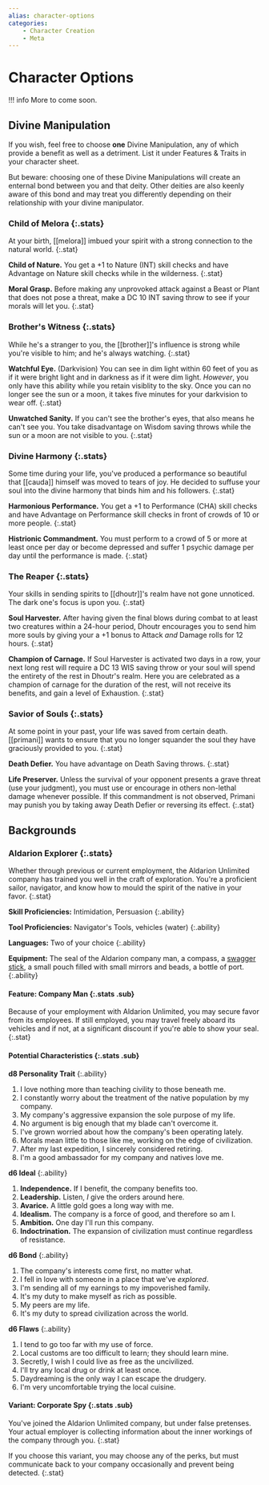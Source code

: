 ```yaml
---
alias: character-options
categories:
    - Character Creation
    - Meta
---
```

# Character Options

!!! info
    More to come soon.

## Divine Manipulation

If you wish, feel free to choose **one** Divine Manipulation, any of which provide a benefit as well as a detriment. List it under Features & Traits in your character sheet.

But beware: choosing one of these Divine Manipulations will create an enternal bond between you and that deity. Other deities are also keenly aware of this bond and may treat you differently depending on their relationship with your divine manipulator.

### Child of Melora {:.stats}

At your birth, [[melora]] imbued your spirit with a strong connection to the natural world.
{:.stat}

**Child of Nature.** You get a +1 to Nature (INT) skill checks and have Advantage on Nature skill checks while in the wilderness.
{:.stat}

**Moral Grasp.** Before making any unprovoked attack against a Beast or Plant that does not pose a threat, make a DC 10 INT saving throw to see if your morals will let you.
{:.stat}

### Brother's Witness {:.stats}

While he's a stranger to you, the [[brother]]'s influence is strong while you're visible to him; and he's always watching.
{:.stat}

**Watchful Eye.** (Darkvision) You can see in dim light within 60 feet of you as if it were bright light and in darkness as if it were dim light. *However*, you only have this ability while you retain visiblity to the sky. Once you can no longer see the sun or a moon, it takes five minutes for your darkvision to wear off.
{:.stat}

**Unwatched Sanity.** If you can't see the brother's eyes, that also means he can't see you. You take disadvantage on Wisdom saving throws while the sun or a moon are not visible to you.
{:.stat}

### Divine Harmony {:.stats}

Some time during your life, you've produced a performance so beautiful that [[cauda]] himself was moved to tears of joy. He decided to suffuse your soul into the divine harmony that binds him and his followers.
{:.stat}

**Harmonious Performance.** You get a +1 to Performance (CHA) skill checks and have Advantage on Performance skill checks in front of crowds of 10 or more people.
{:.stat}

**Histrionic Commandment.** You must perform to a crowd of 5 or more at least once per day or become depressed and suffer 1 psychic damage per day until the performance is made.
{:.stat}

### The Reaper {:.stats}

Your skills in sending spirits to [[dhoutr]]'s realm have not gone unnoticed. The dark one's focus is upon you.
{:.stat}

**Soul Harvester.** After having given the final blows during combat to at least two creatures within a 24-hour period, Dhoutr encourages you to send him more souls by giving your a +1 bonus to Attack *and* Damage rolls for 12 hours.
{:.stat}

**Champion of Carnage.** If Soul Harvester is activated two days in a row, your next long rest will require a DC 13 WIS saving throw or your soul will spend the entirety of the rest in Dhoutr's realm. Here you are celebrated as a champion of carnage for the duration of the rest, will not receive its benefits, and gain a level of Exhaustion.
{:.stat}

### Savior of Souls {:.stats}

At some point in your past, your life was saved from certain death. [[primani]] wants to ensure that you no longer squander the soul they have graciously provided to you.
{:.stat}

**Death Defier.** You have advantage on Death Saving throws.
{:.stat}

**Life Preserver.** Unless the survival of your opponent presents a grave threat (use your judgment), you must use or encourage in others non-lethal damage whenever possible. If this commandment is not observed, Primani may punish you by taking away Death Defier or reversing its effect.
{:.stat}

## Backgrounds

### Aldarion Explorer {:.stats}

Whether through previous or current employment, the Aldarion Unlimited company has trained you well in the craft of exploration. You're a proficient sailor, navigator, and know how to mould the spirit of the native in your favor.
{:.stat}

**Skill Proficiencies:** Intimidation, Persuasion
{:.ability}

**Tool Proficiencies:** Navigator's Tools, vehicles (water)
{:.ability}

**Languages:** Two of your choice
{:.ability}

**Equipment:** The seal of the Aldarion company man, a compass, a [swagger stick](https://en.wikipedia.org/wiki/Swagger_stick), a small pouch filled with small mirrors and beads, a bottle of port.
{:.ability}

#### Feature: Company Man {:.stats .sub}

Because of your employment with Aldarion Unlimited, you may secure favor from its employees. If still employed, you may travel freely aboard its vehicles and if not, at a significant discount if you're able to show your seal.
{:.stat}

#### Potential Characteristics {:.stats .sub}

**d8 Personality Trait**
{:.ability}

<ol class="stat-list">
  <li>I love nothing more than teaching civility to those beneath me.</li>
  <li>I constantly worry about the treatment of the native population by my company.</li>
  <li>My company's aggressive expansion the sole purpose of my life.</li>
  <li>No argument is big enough that my blade can't overcome it.</li>
  <li>I've grown worried about how the company's been operating lately.</li>
  <li>Morals mean little to those like me, working on the edge of civilization.</li>
  <li>After my last expedition, I sincerely considered retiring.</li>
  <li>I'm a good ambassador for my company and natives love me.</li>
</ol>

**d6 Ideal**
{:.ability}

<ol class="stat-list">
  <li><strong>Independence.</strong> If I benefit, the company benefits too.</li>
  <li><strong>Leadership.</strong> Listen, <em>I</em> give the orders around here.</li>
  <li><strong>Avarice.</strong> A little gold goes a long way with me.</li>
  <li><strong>Idealism.</strong> The company is a force of good, and therefore so am I.</li>
  <li><strong>Ambition.</strong> One day I'll run this company.</li>
  <li><strong>Indoctrination.</strong> The expansion of civilization must continue regardless of resistance.</li>
</ol>

**d6 Bond**
{:.ability}

<ol class="stat-list">
  <li>The company's interests come first, no matter what.</li>
  <li>I fell in love with someone in a place that we've <em>explored</em>.</li>
  <li>I'm sending all of my earnings to my impoverished family.</li>
  <li>It's my duty to make myself as rich as possible.</li>
  <li>My peers are my life.</li>
  <li>It's my duty to spread civilization across the world.</li>
</ol>

**d6 Flaws**
{:.ability}

<ol class="stat-list">
  <li>I tend to go too far with my use of force.</li>
  <li>Local customs are too difficult to learn; they should learn mine.</li>
  <li>Secretly, I wish I could live as free as the uncivilized.</li>
  <li>I'll try any local drug or drink at least once.</li>
  <li>Daydreaming is the only way I can escape the drudgery.</li>
  <li>I'm very uncomfortable trying the local cuisine.</li>
</ol>

#### Variant: Corporate Spy {:.stats .sub}

You've joined the Aldarion Unlimited company, but under false pretenses. Your actual employer is collecting information about the inner workings of the company through you.
{:.stat}

If you choose this variant, you may choose any of the perks, but must communicate back to your company occasionally and prevent being detected.
{:.stat}
